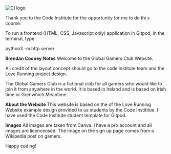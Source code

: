 ![CI logo](https://codeinstitute.s3.amazonaws.com/fullstack/ci_logo_small.png)

Thank you to the Code Institute for the opportunity for me to do thi s course. 

To run a frontend (HTML, CSS, Javascript only) application in Gitpod, in the terminal, type:

python3 -m http.server


**Brendan Cooney Notes**
Welcome to the Global Gamers Club Website. 

All credit of the layout concept should go to the code institute team and the Love Running project design. 

The Global Gamers Club is a fictional club for all gamers who would like to join it from anywhere in the world.
It is based in Ireland and is based on Irish time or Grenwhich Meantime.

**About the Website**
This website is based on the of the Love Running Website example design provided to us students by the Code Instititue.
I have used the Code Institute student template for Gitpod.

**Images**
All images are taken from Canva. I have a pro account and all images are licencensed. The image on the sign up page comes from a Wikipedia post on gamers. 

Happy coding!